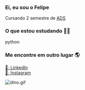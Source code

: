 ### Ei, eu sou o Felipe

Cursando 2 semestre de [ADS](https://www.tuiuti.edu.br/blog-tuiuti/o-que-se-faz-em-analise-e-desenvolvimento-de-sistemas#:~:text=A%20gradua%C3%A7%C3%A3o%20em%20An%C3%A1lise%20e,a%20cria%C3%A7%C3%A3o%20de%20solu%C3%A7%C3%B5es%20informatizadas.)

### [](https://github.com/avelino/avelino#what-im-working-on-)O que estou estudando 👨‍💻
python

### [](https://github.com/avelino/avelino#find-me-elsewhere-)Me encontre em outro lugar 🌎

[💼: LinkedIn](https://www.linkedin.com/in/felipe-pereira-dos-santos-a1a3b9207/)  
[📸: Instagram](https://www.instagram.com/somente_ofelipe/) 


![dino.gif](https://github.com/TheDudeThatCode/TheDudeThatCode/blob/master/Assets/dino.gif?raw=true)

<!--
**Tiodevs/Tiodevs** is a ✨ _special_ ✨ repository because its `README.md` (this file) appears on your GitHub profile.

Here are some ideas to get you started:

- 🔭 I’m currently working on ...
- 🌱 I’m currently learning ...
- 👯 I’m looking to collaborate on ...
- 🤔 I’m looking for help with ...
- 💬 Ask me about ...
- 📫 How to reach me: ...
- 😄 Pronouns: ...
- ⚡ Fun fact: ...
-->
